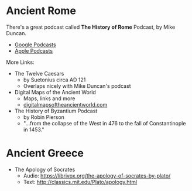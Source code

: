 # Ancient Rome
There's a great podcast called **The History of Rome** Podcast, by Mike Duncan. 
* [Google Podcasts](https://podcasts.google.com/feed/aHR0cHM6Ly9oaXN0b3J5b2Zyb21lLmxpYnN5bi5jb20vcnNz)
* [Apple Podcasts](https://podcasts.apple.com/us/podcast/the-history-of-rome/id261654474)

More Links:
* The Twelve Caesars 
    * by Suetonius circa AD 121
    * Overlaps nicely with Mike Duncan's podcast
* Digital Maps of the Ancient World
    * Maps, links and more
    * [digitalmapsoftheancientworld.com](https://digitalmapsoftheancientworld.com/)
* The History of Byzantium Podcast
    * by Robin Pierson
    * "...from the collapse of the West in 476 to the fall of Constantinople in 1453." 

# Ancient Greece
* The Apology of Socrates 
    * Audio: https://librivox.org/the-apology-of-socrates-by-plato/
    * Text: http://classics.mit.edu/Plato/apology.html
